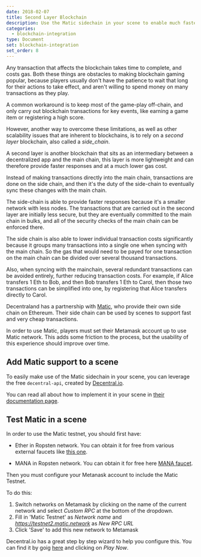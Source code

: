 ```yaml
---
date: 2018-02-07
title: Second Layer Blockchain
description: Use the Matic sidechain in your scene to enable much faster and cheaper blockchain transactions.
categories:
  - blockchain-integration
type: Document
set: blockchain-integration
set_order: 8
---
```


Any transaction that affects the blockchain takes time to complete, and costs gas. Both these things are obstacles to making blockchain gaming popular, because players usually don't have the patience to wait that long for their actions to take effect, and aren't willing to spend money on many transactions as they play.

A common workaround is to keep most of the game-play off-chain, and only carry out blockchain transactions for key events, like earning a game item or registering a high score.

However, another way to overcome these limitations, as well as other scalability issues that are inherent to blockchains, is to rely on a _second layer_ blockchain, also called a _side_chain_.

A second layer is another blockchain that sits as an intermediary between a decentralized app and the main chain, this layer is more lightweight and can therefore provide faster responses and at a much lower gas cost.

Instead of making transactions directly into the main chain, transactions are done on the side chain, and then it's the duty of the side-chain to eventually sync these changes with the main chain.

The side-chain is able to provide faster responses because it's a smaller network with less nodes. The transactions that are carried out in the second layer are initially less secure, but they are eventually committed to the main chain in bulks, and all of the security checks of the main chain can be enforced there.

The side chain is also able to lower individual transaction costs significantly because it groups many transactions into a single one when syncing with the main chain. So the gas that would need to be payed for one transaction on the main chain can be divided over several thousand transactions.

Also, when syncing with the mainchain, several redundant transactions can be avoided entirely, further reducing transaction costs. For example, if Alice transfers 1 Eth to Bob, and then Bob transfers 1 Eth to Carol, then those two transactions can be simplified into one, by registering that Alice transfers directly to Carol.

Decentraland has a partnership with [Matic](https://matic.network/), who provide their own side chain on Ethereum. Their side chain can be used by scenes to support fast and very cheap transactions.

In order to use Matic, players must set their Metamask account up to use Matic network. This adds some friction to the process, but the usability of this experience should improve over time.

## Add Matic support to a scene

To easily make use of the Matic sidechain in your scene, you can leverage the free `decentral-api`, created by [Decentral.io](decentral.io).

You can read all about how to implement it in your scene in [their documentation page](https://www.decentral.io/docs/dcl/overview/).

## Test Matic in a scene

In order to use the Matic testnet, you should first have:

- Ether in Ropsten network. You can obtain it for free from various external faucets like [this one](https://faucet.ropsten.be/).

- MANA in Ropsten network. You can obtain it for free here [MANA faucet](https://faucet.decentraland.today/).

Then you must configure your Metanask account to include the Matic Testnet.

To do this:

1. Switch networks on Metamask by clicking on the name of the current network and select _Custom RPC_ at the bottom of the dropdown.
2. Fill in 'Matic Testnet' as _Network name_ and _https://testnet2.matic.network_ as _New RPC URL_
3. Click 'Save' to add this new network to Metamask

Decentral.io has a great step by step wizard to help you configure this. You can find it by goig [here](https://decentral.games/) and clicking on _Play Now_.
